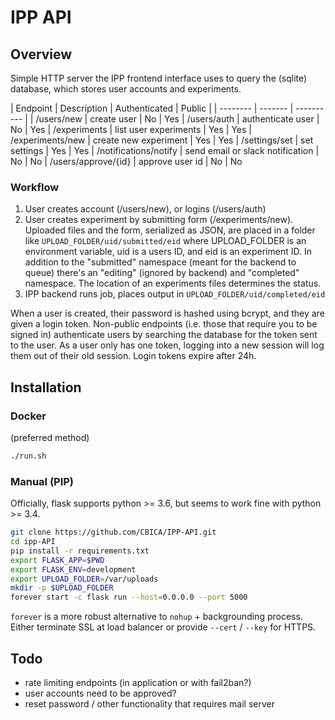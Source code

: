 # IPP API

## Overview

Simple HTTP server the IPP frontend interface uses to query the (sqlite) database, which stores user accounts and experiments.

| Endpoint | Description | Authenticated | Public |
| -------- | ------- | ---------- |
| /users/new         | create user | No | Yes
| /users/auth        | authenticate user | No | Yes
| /experiments       | list user experiments | Yes | Yes
| /experiments/new   | create new experiment | Yes | Yes
| /settings/set      | set settings | Yes | Yes
| /notifications/notify | send email or slack notification | No | No
| /users/approve/{id} | approve user id | No | No

### Workflow
1. User creates account (/users/new), or logins (/users/auth)
2. User creates experiment by submitting form (/experiments/new). Uploaded files and the form, serialized as JSON, are placed in a folder like `UPLOAD_FOLDER/uid/submitted/eid` where UPLOAD_FOLDER is an environment variable, uid is a users ID, and eid is an experiment ID. In addition to the "submitted" namespace (meant for the backend to queue) there's an "editing" (ignored by backend) and "completed" namespace. The location of an experiments files determines the status.
3. IPP backend runs job, places output in `UPLOAD_FOLDER/uid/completed/eid`

When a user is created, their password is hashed using bcrypt, and they are given a login token. Non-public endpoints (i.e. those that require you to be signed in) authenticate users by searching the database for the token sent to the user. As a user only has one token, logging into a new session will log them out of their old session. Login tokens expire after 24h.

## Installation

### Docker
(preferred method)
```sh
./run.sh
```
### Manual (PIP)
Officially, flask supports python >= 3.6, but seems to work fine with python >= 3.4.
```sh
git clone https://github.com/CBICA/IPP-API.git
cd ipp-API
pip install -r requirements.txt
export FLASK_APP=$PWD
export FLASK_ENV=development
export UPLOAD_FOLDER=/var/uploads
mkdir -p $UPLOAD_FOLDER
forever start -c flask run --host=0.0.0.0 --port 5000
```
`forever` is a more robust alternative to `nohup` + backgrounding process.
Either terminate SSL at load balancer or provide `--cert` / `--key` for HTTPS.

## Todo
- rate limiting endpoints (in application or with fail2ban?)
- user accounts need to be approved?
- reset password / other functionality that requires mail server
